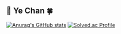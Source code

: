 <h2>🐅 Ye Chan 🍀</h2>

[![Anurag's GitHub stats](https://github-readme-stats.vercel.app/api?username=paul0755&show_icons=true&theme=dark)](https://github.com/paul0755/github-readme-stats)
[![Solved.ac Profile](http://mazassumnida.wtf/api/v2/generate_badge?boj=100present)](https://solved.ac/100present/)
